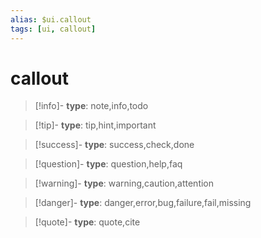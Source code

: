 ```yaml
---
alias: $ui.callout
tags: [ui, callout]
---
```

# callout

> [!info]-
> **type**: note,info,todo

> [!tip]-
> **type**: tip,hint,important

> [!success]-
> **type**: success,check,done

> [!question]-
> **type**: question,help,faq

> [!warning]-
> **type**: warning,caution,attention

> [!danger]-
> **type**: danger,error,bug,failure,fail,missing

> [!quote]-
> **type**: quote,cite


